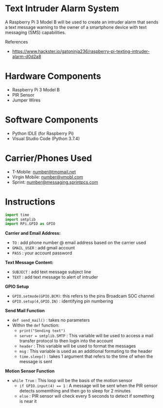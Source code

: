 # Text Intruder Alarm System
A Raspberry Pi 3 Model B will be used to create an intruder alarm that sends a text message warning to the owner of a smartphone device with text messaging (SMS) capabilities. 

References 
- https://www.hackster.io/gatoninja236/raspberry-pi-texting-intruder-alarm-d0d2a8

# Hardware Components
- Raspberry Pi 3 Model B
- PIR Sensor 
- Jumper Wires

# Software Components
- Python IDLE (for Raspberry Pi)
- Visual Studio Code (Python 3.7.4)

# Carrier/Phones Used
- T-Mobile: number@tmomail.net
- Virgin Mobile: number@vmobl.com 
- Sprint: number@messaging.sprintpcs.com 

# Instructions
```python
import time
import smtplib
import RPi.GPIO as GPIO
```
**Carrier and Email Address:** 
- `TO` : add phone number @ email address based on the carrier used
- `GMAIL_USER` : add gmail account 
- `PASS` : your account password

**Text Message Content:**
- `SUBJECT` : add text message subject line
- `TEXT` : add text message to alert of intruder

**GPIO Setup**
- `GPIO.setmode(GPIO.BCM)`: this refers to the pins Broadcam SOC channel
- `GPIO.setup(4,GPIO.IN)` : identifying pin numbering

**Send Mail Function**
- `def send_mail()` : takes no parameters
- Within the `def` function: 
  - `print("Sending text")`
  - `server = smtplib.SMTP` : This variable will be used to access a mail transfer protocol to then login into the account
  - `header` : This variable will be used to format the messages
  - `msg` : This variable is used as an additional formating to the header
  - `time.sleep()` : takes 1 argument that refers to the time of when the message is sent

**Motion Sensor Function**
- `while True` : This loop will be the basis of the motion sensor
  - `if GPIO.input(4) == 1` : A message will be sent when the PIR sensor detects somemthing and then go to sleep for 2 minutes 
  - `else` : PIR sensor will check every 5 seconds to detect if something is near it 


